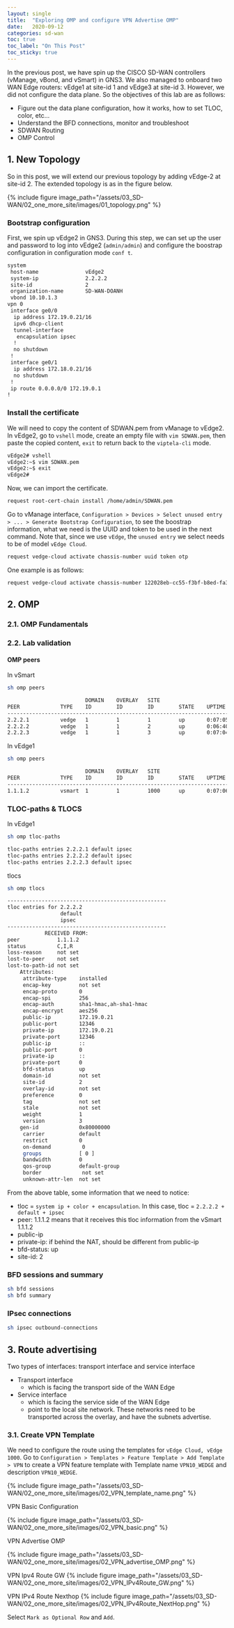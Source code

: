 ```yaml
---
layout: single
title:  "Exploring OMP and configure VPN Advertise OMP"
date:   2020-09-12 
categories: sd-wan
toc: true
toc_label: "On This Post"
toc_sticky: true
---
```

In the previous post, we have spin up the CISCO SD-WAN controllers (vManage, vBond, and vSmart)
in GNS3. We also managed to onboard two WAN Edge routers: vEdge1 at site-id 1 and vEdge3 at
site-id 3. However, we did not configure the data plane. So the objectives of this lab are as 
follows:
- Figure out the data plane configuration, how it works, how to set TLOC, color, etc...
- Understand the BFD connections, monitor and troubleshoot
- SDWAN Routing
- OMP Control 

## 1. New Topology
So in this post, we will extend our previous topology by adding vEdge-2 at site-id 2. The 
extended topology is as in the figure below.

{% include figure image_path="/assets/03_SD-WAN/02_one_more_site/images/01_topology.png" %}

### Bootstrap configuration

First, we spin up vEdge2 in GNS3. During this step, we can set up the user and password to 
log into vEdge2 (`admin/admin`) and configure the boostrap configuration in configuration mode
`conf t`.

```bash
system
 host-name               vEdge2
 system-ip               2.2.2.2
 site-id                 2
 organization-name       SD-WAN-DOANH
 vbond 10.10.1.3
vpn 0
 interface ge0/0
  ip address 172.19.0.21/16
  ipv6 dhcp-client
  tunnel-interface
   encapsulation ipsec
  !
  no shutdown
 !
 interface ge0/1
  ip address 172.18.0.21/16
  no shutdown
 !
 ip route 0.0.0.0/0 172.19.0.1
!
```
### Install the certificate
We will need to copy the content of SDWAN.pem from vManage to vEdge2. In vEdge2, 
go to `vshell` mode, create an empty file with `vim SDWAN.pem`, then paste the copied content,
`exit` to return back to the `viptela-cli` mode.

```bash
vEdge2# vshell
vEdge2:~$ vim SDWAN.pem
vEdge2:~$ exit         
vEdge2# 
```

Now, we can import the certificate.
```bash
request root-cert-chain install /home/admin/SDWAN.pem
```

Go to vManage interface, `Configuration > Devices > Select unused entry > ... > Generate Bootstrap
Configuration`, to see the boostrap information, what we need is the UUID and token to be used
in the next command. Note that, since we use `vEdge`, the `unused entry` we select needs to 
be of model `vEdge Cloud`.

```bash
request vedge-cloud activate chassis-number uuid token otp
```
One example is as follows:
```bash
request vedge-cloud activate chassis-number 122028eb-cc55-f3bf-b8ed-fa38fcb5fa2c token ee20ed20da914acdad6d79974cd3b85e
```

## 2. OMP
### 2.1. OMP Fundamentals
### 2.2. Lab validation
#### OMP peers
In vSmart
```bash
sh omp peers
```

```bash
                         DOMAIN    OVERLAY   SITE                                
PEER             TYPE    ID        ID        ID        STATE    UPTIME           R/I/S  
------------------------------------------------------------------------------------------
2.2.2.1          vedge   1         1         1         up       0:07:05:11       0/0/0
2.2.2.2          vedge   1         1         2         up       0:06:40:52       0/0/0
2.2.2.3          vedge   1         1         3         up       0:07:04:22       0/0/0
```

In vEdge1
```bash
sh omp peers
```
```bash
                         DOMAIN    OVERLAY   SITE                                
PEER             TYPE    ID        ID        ID        STATE    UPTIME           R/I/S  
------------------------------------------------------------------------------------------
1.1.1.2          vsmart  1         1         1000      up       0:07:06:48       0/0/0
```

### TLOC-paths & TLOCS
In vEdge1
```bash
sh omp tloc-paths
```

```bash
tloc-paths entries 2.2.2.1 default ipsec
tloc-paths entries 2.2.2.2 default ipsec
tloc-paths entries 2.2.2.3 default ipsec
```

tlocs
```bash
sh omp tlocs
```

```bash
---------------------------------------------------
tloc entries for 2.2.2.2
                 default
                 ipsec
---------------------------------------------------
            RECEIVED FROM:                   
peer            1.1.1.2
status          C,I,R
loss-reason     not set
lost-to-peer    not set
lost-to-path-id not set
    Attributes:
     attribute-type    installed
     encap-key         not set
     encap-proto       0
     encap-spi         256
     encap-auth        sha1-hmac,ah-sha1-hmac
     encap-encrypt     aes256
     public-ip         172.19.0.21
     public-port       12346
     private-ip        172.19.0.21
     private-port      12346
     public-ip         ::
     public-port       0
     private-ip        ::
     private-port      0
     bfd-status        up
     domain-id         not set
     site-id           2
     overlay-id        not set
     preference        0
     tag               not set
     stale             not set
     weight            1
     version           3
    gen-id             0x80000000
     carrier           default
     restrict          0
     on-demand          0
     groups            [ 0 ]
     bandwidth         0
     qos-group         default-group
     border             not set
     unknown-attr-len  not set

```

From the above table, some information that we need to notice:
- tloc = `system ip + color + encapsulation`. In this case, tloc = `2.2.2.2 + default + ipsec`
- peer: 1.1.1.2 means that it receives this tloc information from the vSmart 1.1.1.2
- public-ip
- private-ip: if behind the NAT, should be different from public-ip
- bfd-status: up
- site-id: 2

### BFD sessions and summary
```bash
sh bfd sessions
sh bfd summary
```

### IPsec connections
```bash
sh ipsec outbound-connections
```

## 3. Route advertising
Two types of interfaces: transport interface and service interface
- Transport interface
  - which is facing the transport side of the WAN Edge
- Service interface
  - which is facing the service side of the WAN Edge
  - point to the local site network. These networks need to be transported across the overlay,
  and have the subnets advertise.

### 3.1. Create VPN Template  
We need to configure the route using the templates for `vEdge Cloud, vEdge 1000`.
Go to `Configuration > Templates > Feature Template > Add Template > VPN` to create a VPN
feature template with Template name `VPN10_WEDGE` and description `VPN10_WEDGE`.

{% include figure image_path="/assets/03_SD-WAN/02_one_more_site/images/02_VPN_template_name.png" %}

VPN Basic Configuration

{% include figure image_path="/assets/03_SD-WAN/02_one_more_site/images/02_VPN_basic.png" %}

VPN Advertise OMP

{% include figure image_path="/assets/03_SD-WAN/02_one_more_site/images/02_VPN_advertise_OMP.png" %}

VPN Ipv4 Route GW
{% include figure image_path="/assets/03_SD-WAN/02_one_more_site/images/02_VPN_IPv4Route_GW.png" %}

VPN IPv4 Route Nexthop
{% include figure image_path="/assets/03_SD-WAN/02_one_more_site/images/02_VPN_IPv4Route_NextHop.png" %}

Select `Mark as Optional Row` and `Add`.